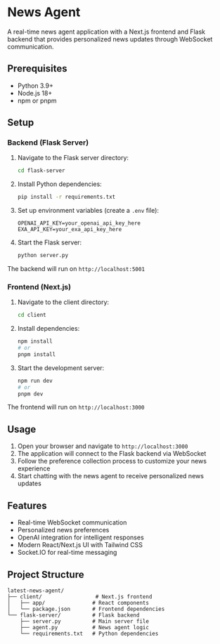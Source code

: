 # News Agent

A real-time news agent application with a Next.js frontend and Flask backend that provides personalized news updates through WebSocket communication.

## Prerequisites

- Python 3.9+
- Node.js 18+
- npm or pnpm

## Setup

### Backend (Flask Server)

1. Navigate to the Flask server directory:

   ```bash
   cd flask-server
   ```
2. Install Python dependencies:

   ```bash
   pip install -r requirements.txt
   ```
3. Set up environment variables (create a `.env` file):

   ```
   OPENAI_API_KEY=your_openai_api_key_here
   EXA_API_KEY=your_exa_api_key_here
   ```
4. Start the Flask server:

   ```bash
   python server.py
   ```

The backend will run on `http://localhost:5001`

### Frontend (Next.js)

1. Navigate to the client directory:

   ```bash
   cd client
   ```
2. Install dependencies:

   ```bash
   npm install
   # or
   pnpm install
   ```
3. Start the development server:

   ```bash
   npm run dev
   # or
   pnpm dev
   ```

The frontend will run on `http://localhost:3000`

## Usage

1. Open your browser and navigate to `http://localhost:3000`
2. The application will connect to the Flask backend via WebSocket
3. Follow the preference collection process to customize your news experience
4. Start chatting with the news agent to receive personalized news updates

## Features

- Real-time WebSocket communication
- Personalized news preferences
- OpenAI integration for intelligent responses
- Modern React/Next.js UI with Tailwind CSS
- Socket.IO for real-time messaging

## Project Structure

```
latest-news-agent/
├── client/                 # Next.js frontend
│   ├── app/               # React components
│   └── package.json       # Frontend dependencies
└── flask-server/          # Flask backend
    ├── server.py          # Main server file
    ├── agent.py           # News agent logic
    └── requirements.txt   # Python dependencies
```
